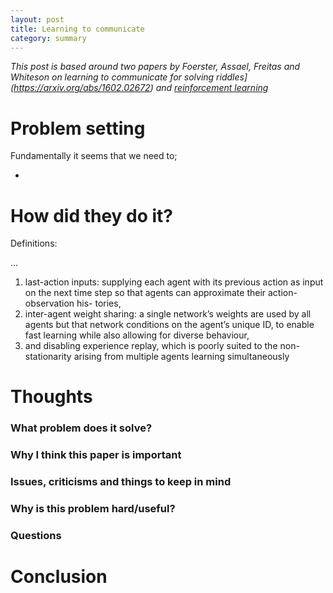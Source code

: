 ```yaml
---
layout: post
title: Learning to communicate
category: summary
---
```


_This post is based around two papers by Foerster, Assael, Freitas and Whiteson on learning to communicate for solving riddles](https://arxiv.org/abs/1602.02672) and [reinforcement learning](https://arxiv.org/abs/1605.06676)_


# Problem setting


Fundamentally it seems that we need to;

*


# How did they do it?

Definitions:

...


1. last-action inputs: supplying each agent with its previous action as input on the next time step so that agents can approximate their action-observation his- tories,
2. inter-agent weight sharing: a single network’s weights are used by all agents but that network conditions on the agent’s unique ID, to enable fast learning while also allowing for diverse behaviour,
3. and disabling experience replay, which is poorly suited to the non-stationarity arising from multiple agents learning simultaneously

# Thoughts


### What problem does it solve?


### Why I think this paper is important



### Issues, criticisms and things to keep in mind


### Why is this problem hard/useful?


### Questions



# Conclusion
